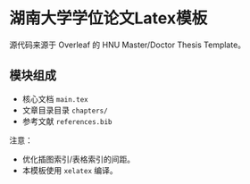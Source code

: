 # 湖南大学学位论文Latex模板

源代码来源于 Overleaf 的 HNU Master/Doctor Thesis Template。

## 模块组成

- 核心文档 `main.tex`
- 文章目录目录 `chapters/`
- 参考文献 `references.bib`

注意：

- 优化插图索引/表格索引的间距。
- 本模板使用 `xelatex` 编译。
